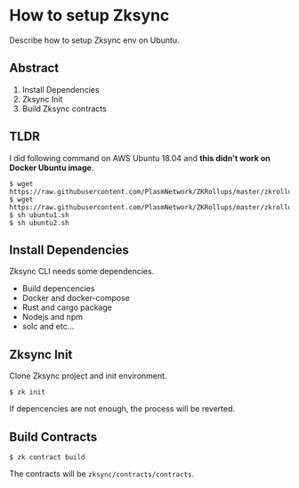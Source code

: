 # How to setup Zksync
Describe how to setup Zksync env on Ubuntu.

## Abstract

1. Install Dependencies
2. Zksync Init
3. Build Zksync contracts

## TLDR
I did following command on AWS Ubuntu 18.04 and **this didn't work on Docker Ubuntu image**.
```
$ wget https://raw.githubusercontent.com/PlasmNetwork/ZKRollups/master/zkrollup/scripts/ubuntu1.sh
$ wget https://raw.githubusercontent.com/PlasmNetwork/ZKRollups/master/zkrollup/scripts/ubuntu2.sh
$ sh ubuntu1.sh
$ sh ubuntu2.sh
```

## Install Dependencies

Zksync CLI needs some dependencies.
- Build depencencies
- Docker and docker-compose
- Rust and cargo package
- Nodejs and npm
- solc and etc...

## Zksync Init

Clone Zksync project and init environment.
```
$ zk init
```
If depencencies are not enough, the process will be reverted.

## Build Contracts

```
$ zk contract build
```
The contracts will be `zksync/contracts/contracts`.
